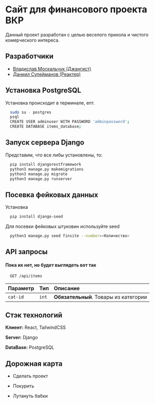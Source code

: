 
# Сайт для финансового проекта ВКР

Данный проект разработан с целью веселого прикола и чистого комерческого интереса.


## Разработчики

- [Владислав Москальчук (Джангист)](https://github.com/mmvvrr)
- [Даниил Сулейманов (Реактер)](https://github.com/CyberKolyn)


## Установка PostgreSQL

Установка происходит в терминале, епт.

```bash
  sudo su - postgres
  psql
  CREATE USER adminuser WITH PASSWORD 'adminpassword';
  CREATE DATABASE items_database;
```

## Запуск сервера Django

Представим, что все либы установлены, то:

```bash
  pip install djangorestframework
  python3 manage.py makemigrations
  python3 manage.py migrate
  python3 manage.py runserver
```
## Посевка фейковых данных

Установка

```bash
  pip install django-seed
```

Для посевки фейковых штуковин используйте seed

```bash
  python3 manage.py seed finsite --number=<Количество>
```
## API запросы

#### Пока их нет, но будет выглядеть вот так

```http
  GET /api/items
```

| Параметр | Тип     | Описание                |
| :-------- | :------- | :------------------------- |
| `cat-id` | `int` | **Обязательный**. Товары из категории |



## Стэк технологий

**Клиент:** React, TailwindCSS

**Server:** Django

**DataBase:** PostgreSQL

## Дорожная карта

- Сделать проект

- Покурить

- Лутануть бабки

